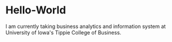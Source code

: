 # Hello-World
I am currently taking business analytics and information system at University of Iowa's Tippie College of Business.
